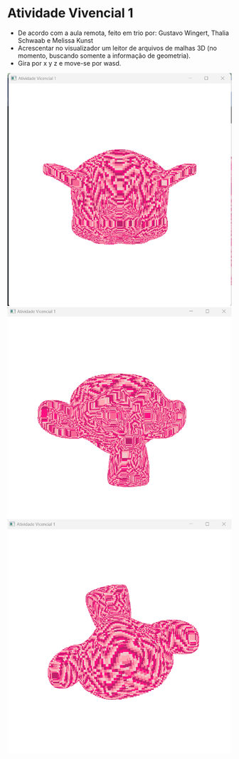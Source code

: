 # Atividade Vivencial 1

- De acordo com a aula remota, feito em trio por: Gustavo Wingert, Thalia Schwaab e Melissa Kunst
- Acrescentar no visualizador um leitor de arquivos de malhas 3D (no momento, buscando somente a informação de geometria). 
- Gira por x y z e move-se por wasd.

![imagem1](/CGCCHibrido-main/CGCCHibrido-main/AtividadeVivencial1/Arquivos/suzanne_print_x.png)
![imagem1](/CGCCHibrido-main/CGCCHibrido-main/AtividadeVivencial1/Arquivos/suzanne_print_y.png)
![imagem1](/CGCCHibrido-main/CGCCHibrido-main/AtividadeVivencial1/Arquivos/suzanne_print_z.png)


